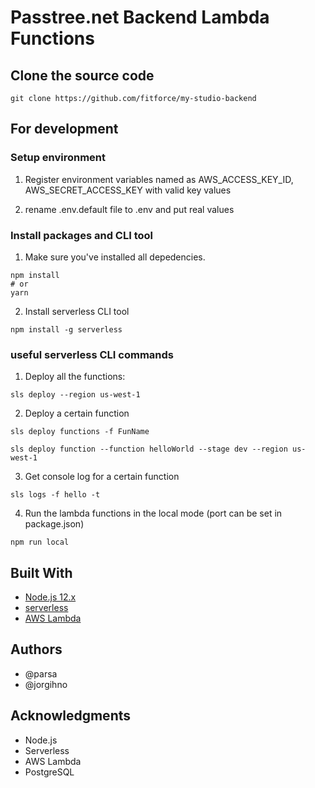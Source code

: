 # Passtree.net Backend Lambda Functions

## Clone the source code

```
git clone https://github.com/fitforce/my-studio-backend
```

## For development

### Setup environment

1. Register environment variables named as AWS_ACCESS_KEY_ID, AWS_SECRET_ACCESS_KEY with valid key values

2. rename .env.default file to .env and put real values

### Install packages and CLI tool

1. Make sure you've installed all depedencies.

```
npm install
# or
yarn
```

2. Install serverless CLI tool

```
npm install -g serverless
```

### useful serverless CLI commands

1. Deploy all the functions:

```
sls deploy --region us-west-1
```

2. Deploy a certain function

```
sls deploy functions -f FunName
```

```
sls deploy function --function helloWorld --stage dev --region us-west-1
```

3. Get console log for a certain function

```
sls logs -f hello -t
```

4. Run the lambda functions in the local mode (port can be set in package.json)

```
npm run local
```

## Built With

- [Node.js 12.x](https://nodejs.org/)
- [serverless](https://www.serverless.com/)
- [AWS Lambda](https://aws.amazon.com/lambda/)

## Authors

- @parsa
- @jorgihno

## Acknowledgments

- Node.js
- Serverless
- AWS Lambda
- PostgreSQL
